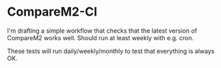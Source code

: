 # CompareM2-CI

I'm drafting a simple workflow that checks that the latest version of CompareM2 works well. Should run at least weekly with e.g. cron.


These tests will run daily/weekly/monthly to test that everything is always OK.
